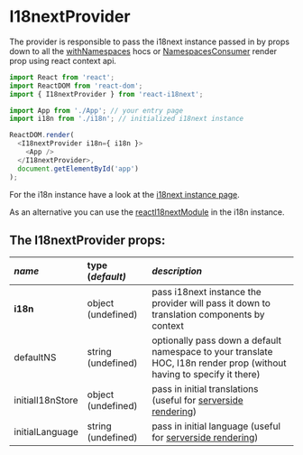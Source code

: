 # I18nextProvider

The provider is responsible to pass the i18next instance passed in by props down to all the [withNamespaces](withnamespaces.md) hocs or [NamespacesConsumer](namespacesconsumer.md) render prop using react context api.

```javascript
import React from 'react';
import ReactDOM from 'react-dom';
import { I18nextProvider } from 'react-i18next';

import App from './App'; // your entry page
import i18n from './i18n'; // initialized i18next instance

ReactDOM.render(
  <I18nextProvider i18n={ i18n }>
    <App />
  </I18nextProvider>,
  document.getElementById('app')
);
```

For the i18n instance have a look at the [i18next instance page](i18next-instance.md).

As an alternative you can use the [reactI18nextModule](i18next-instance.md) in the i18n instance.

## The I18nextProvider props:

| _**name**_ | **type \(**_**default\)**_ | _**description**_ |
| :--- | :--- | :--- |
| **i18n** | object \(undefined\) | pass i18next instance the provider will pass it down to translation components by context |
| defaultNS | string \(undefined\) | optionally pass down a default namespace to your translate HOC, I18n render prop \(without having to specify it there\) |
| initialI18nStore | object \(undefined\) | pass in initial translations \(useful for [serverside rendering](serverside-rendering.md)\) |
| initialLanguage | string \(undefined\) | pass in initial language \(useful for [serverside rendering](serverside-rendering.md)\) |

